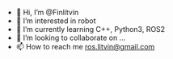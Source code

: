 - 👋 Hi, I’m @Finlitvin
- 👀 I’m interested in robot
- 🌱 I’m currently learning С++, Python3, ROS2
- 💞️ I’m looking to collaborate on ...
- 📫 How to reach me ros.litvin@gmail.com

<!---
Finlitvin/Finlitvin is a ✨ special ✨ repository because its `README.md` (this file) appears on your GitHub profile.
You can click the Preview link to take a look at your changes.
--->
